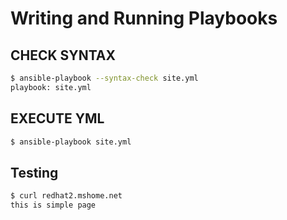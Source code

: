 # Writing and Running Playbooks

## CHECK SYNTAX
```bash
$ ansible-playbook --syntax-check site.yml
playbook: site.yml
```

## EXECUTE YML
```bash
$ ansible-playbook site.yml
```

## Testing
```bash
$ curl redhat2.mshome.net
this is simple page
```
